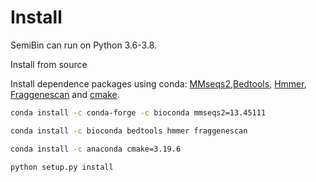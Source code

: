 # Install

SemiBin can run on Python 3.6-3.8.

Install from source

Install dependence packages using conda: [MMseqs2](https://github.com/soedinglab/MMseqs2),[Bedtools](http://bedtools.readthedocs.org/]), [Hmmer](http://hmmer.org/),  [Fraggenescan](https://sourceforge.net/projects/fraggenescan/) and [cmake](https://cmake.org/).

```bash
conda install -c conda-forge -c bioconda mmseqs2=13.45111
```
```bash
conda install -c bioconda bedtools hmmer fraggenescan
```

```bash
conda install -c anaconda cmake=3.19.6
```

```bash
python setup.py install
```
